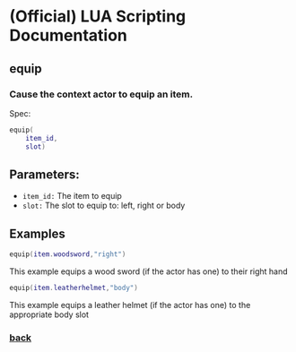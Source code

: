 
# (Official) LUA Scripting Documentation

## equip

### Cause the context actor to equip an item.

Spec:
```lua
equip(
	item_id,
	slot)
```
## Parameters:
- `item_id:` The item to equip
- `slot:` The slot to equip to: left, right or body

## Examples
```lua
equip(item.woodsword,"right")
```
This example equips a wood sword (if the actor has one) to their right hand
```lua
equip(item.leatherhelmet,"body")
```
This example equips a leather helmet (if the actor has one) to the appropriate body slot

### [back](../other)
